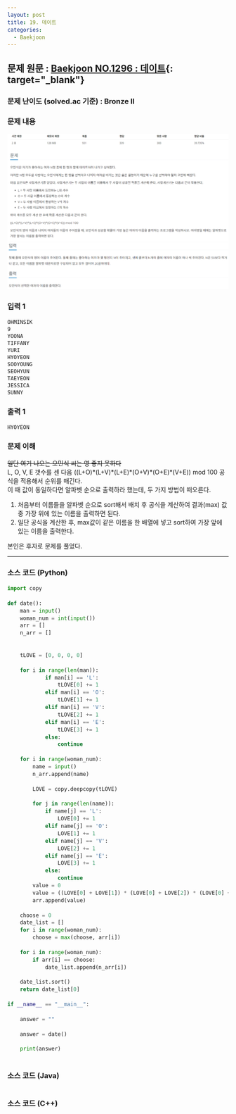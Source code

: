 ```yaml
---
layout: post
title: 19. 데이트
categories:
  - Baekjoon
---
```


## 문제 원문 : [Baekjoon NO.1296 : 데이트](https://www.acmicpc.net/problem/1296){: target="_blank"}  

### 문제 난이도 (solved.ac 기준) : Bronze II

### 문제 내용
![1296_date_1](/assets/images/Baekjoon/1296_date_1.PNG)  
![1296_date_2](/assets/images/Baekjoon/1296_date_2.PNG)   

### 입력 1
```
OHMINSIK
9
YOONA
TIFFANY
YURI
HYOYEON
SOOYOUNG
SEOHYUN
TAEYEON
JESSICA
SUNNY
```
### 출력 1
```
HYOYEON
```  

### 문제 이해
~~일단 여기 나오는 오민식 씨는 영 좋지 못하다~~  
L, O, V, E 갯수를 센 다음 ((L+O)\*(L+V)\*(L+E)\*(O+V)\*(O+E)\*(V+E)) mod 100 공식을 적용해서 순위를 매긴다.  
이 때 값이 동일하다면 알파벳 순으로 출력하라 했는데, 두 가지 방법이 떠오른다.  
1. 처음부터 이름들을 알파벳 순으로 sort해서 배치 후 공식을 계산하여 결과(max) 값 중 가장 위에 있는 이름을 출력하면 된다.  
2. 일단 공식을 계산한 후, max값이 같은 이름을 한 배열에 넣고 sort하여 가장 앞에 있는 이름을 출력한다.  

본인은 후자로 문제를 풀었다.

---

### 소스 코드 (Python)
```python
import copy

def date():
    man = input()
    woman_num = int(input())
    arr = []
    n_arr = []
    

    tLOVE = [0, 0, 0, 0]

    for i in range(len(man)):
            if man[i] == 'L':
                tLOVE[0] += 1
            elif man[i] == 'O':
                tLOVE[1] += 1
            elif man[i] == 'V':
                tLOVE[2] += 1
            elif man[i] == 'E':
                tLOVE[3] += 1
            else:
                continue

    for i in range(woman_num):
        name = input()
        n_arr.append(name)

        LOVE = copy.deepcopy(tLOVE)
        
        for j in range(len(name)):
            if name[j] == 'L':
                LOVE[0] += 1
            elif name[j] == 'O':
                LOVE[1] += 1
            elif name[j] == 'V':
                LOVE[2] += 1
            elif name[j] == 'E':
                LOVE[3] += 1
            else:
                continue
        value = 0
        value = ((LOVE[0] + LOVE[1]) * (LOVE[0] + LOVE[2]) * (LOVE[0] + LOVE[3]) * (LOVE[1] + LOVE[2]) * (LOVE[1] + LOVE[3]) * (LOVE[2] + LOVE[3])) % 100
        arr.append(value)

    choose = 0
    date_list = []
    for i in range(woman_num):
        choose = max(choose, arr[i])

    for i in range(woman_num):
        if arr[i] == choose:
            date_list.append(n_arr[i])

    date_list.sort()
    return date_list[0]

if __name__ == "__main__":

    answer = ""

    answer = date()

    print(answer)
    


```  

### 소스 코드 (Java)
```java

```  

### 소스 코드 (C++)

```cpp

```


